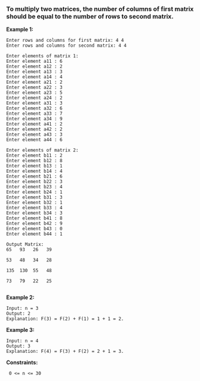 ### To multiply two matrices, the number of columns of first matrix should be equal to the number of rows to second matrix.

**Example 1:**
```
Enter rows and columns for first matrix: 4 4
Enter rows and columns for second matrix: 4 4

Enter elements of matrix 1:
Enter element a11 : 6
Enter element a12 : 2
Enter element a13 : 3
Enter element a14 : 4
Enter element a21 : 2
Enter element a22 : 3
Enter element a23 : 5
Enter element a24 : 2
Enter element a31 : 3
Enter element a32 : 6
Enter element a33 : 7
Enter element a34 : 9
Enter element a41 : 2
Enter element a42 : 2
Enter element a43 : 3
Enter element a44 : 6

Enter elements of matrix 2:
Enter element b11 : 2
Enter element b12 : 8
Enter element b13 : 1
Enter element b14 : 4
Enter element b21 : 6
Enter element b22 : 3
Enter element b23 : 4
Enter element b24 : 1
Enter element b31 : 3
Enter element b32 : 1
Enter element b33 : 4
Enter element b34 : 3
Enter element b41 : 8
Enter element b42 : 9
Enter element b43 : 0
Enter element b44 : 1

Output Matrix: 
65   93   26   39

53   48   34   28

135  130  55   48

73   79   22   25
 
```

**Example 2:**

```
Input: n = 3
Output: 2
Explanation: F(3) = F(2) + F(1) = 1 + 1 = 2.
```

**Example 3:**
```
Input: n = 4
Output: 3
Explanation: F(4) = F(3) + F(2) = 2 + 1 = 3.
```

**Constraints:**
```
 0 <= n <= 30
 
 ```

